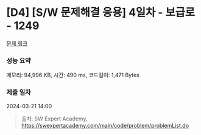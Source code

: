 # [D4] [S/W 문제해결 응용] 4일차 - 보급로 - 1249 

[문제 링크](https://swexpertacademy.com/main/code/problem/problemDetail.do?contestProbId=AV15QRX6APsCFAYD) 

### 성능 요약

메모리: 94,996 KB, 시간: 490 ms, 코드길이: 1,471 Bytes

### 제출 일자

2024-03-21 14:00



> 출처: SW Expert Academy, https://swexpertacademy.com/main/code/problem/problemList.do